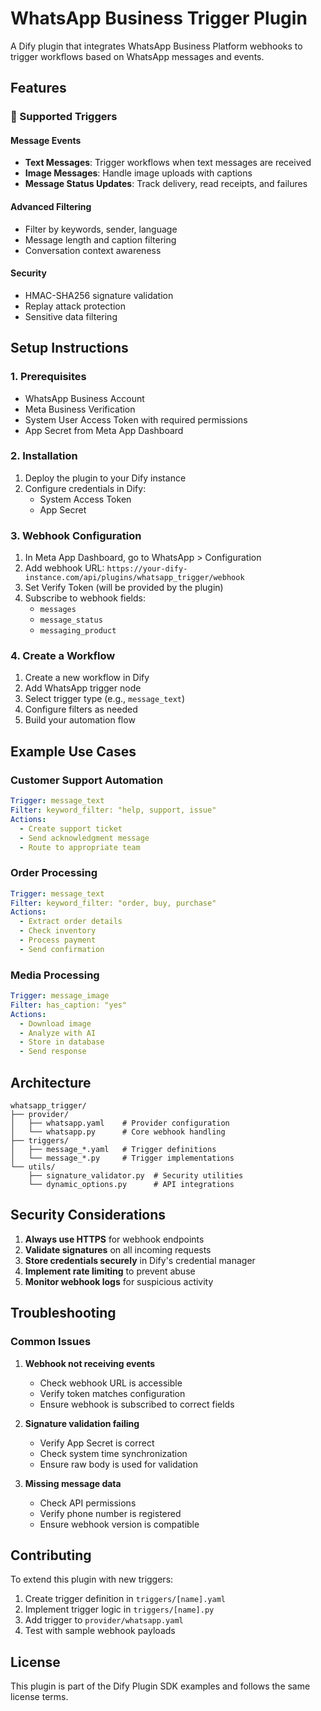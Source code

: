 # WhatsApp Business Trigger Plugin

A Dify plugin that integrates WhatsApp Business Platform webhooks to trigger workflows based on WhatsApp messages and events.

## Features

### 🎯 Supported Triggers

#### Message Events
- **Text Messages**: Trigger workflows when text messages are received
- **Image Messages**: Handle image uploads with captions
- **Message Status Updates**: Track delivery, read receipts, and failures

#### Advanced Filtering
- Filter by keywords, sender, language
- Message length and caption filtering
- Conversation context awareness

#### Security
- HMAC-SHA256 signature validation
- Replay attack protection
- Sensitive data filtering

## Setup Instructions

### 1. Prerequisites

- WhatsApp Business Account
- Meta Business Verification
- System User Access Token with required permissions
- App Secret from Meta App Dashboard

### 2. Installation

1. Deploy the plugin to your Dify instance
2. Configure credentials in Dify:
   - System Access Token
   - App Secret

### 3. Webhook Configuration

1. In Meta App Dashboard, go to WhatsApp > Configuration
2. Add webhook URL: `https://your-dify-instance.com/api/plugins/whatsapp_trigger/webhook`
3. Set Verify Token (will be provided by the plugin)
4. Subscribe to webhook fields:
   - `messages`
   - `message_status`
   - `messaging_product`

### 4. Create a Workflow

1. Create a new workflow in Dify
2. Add WhatsApp trigger node
3. Select trigger type (e.g., `message_text`)
4. Configure filters as needed
5. Build your automation flow

## Example Use Cases

### Customer Support Automation
```yaml
Trigger: message_text
Filter: keyword_filter: "help, support, issue"
Actions:
  - Create support ticket
  - Send acknowledgment message
  - Route to appropriate team
```

### Order Processing
```yaml
Trigger: message_text
Filter: keyword_filter: "order, buy, purchase"
Actions:
  - Extract order details
  - Check inventory
  - Process payment
  - Send confirmation
```

### Media Processing
```yaml
Trigger: message_image
Filter: has_caption: "yes"
Actions:
  - Download image
  - Analyze with AI
  - Store in database
  - Send response
```

## Architecture

```
whatsapp_trigger/
├── provider/
│   ├── whatsapp.yaml    # Provider configuration
│   └── whatsapp.py      # Core webhook handling
├── triggers/
│   ├── message_*.yaml   # Trigger definitions
│   └── message_*.py     # Trigger implementations
└── utils/
    ├── signature_validator.py  # Security utilities
    └── dynamic_options.py      # API integrations
```

## Security Considerations

1. **Always use HTTPS** for webhook endpoints
2. **Validate signatures** on all incoming requests
3. **Store credentials securely** in Dify's credential manager
4. **Implement rate limiting** to prevent abuse
5. **Monitor webhook logs** for suspicious activity

## Troubleshooting

### Common Issues

1. **Webhook not receiving events**
   - Check webhook URL is accessible
   - Verify token matches configuration
   - Ensure webhook is subscribed to correct fields

2. **Signature validation failing**
   - Verify App Secret is correct
   - Check system time synchronization
   - Ensure raw body is used for validation

3. **Missing message data**
   - Check API permissions
   - Verify phone number is registered
   - Ensure webhook version is compatible

## Contributing

To extend this plugin with new triggers:

1. Create trigger definition in `triggers/[name].yaml`
2. Implement trigger logic in `triggers/[name].py`
3. Add trigger to `provider/whatsapp.yaml`
4. Test with sample webhook payloads

## License

This plugin is part of the Dify Plugin SDK examples and follows the same license terms.